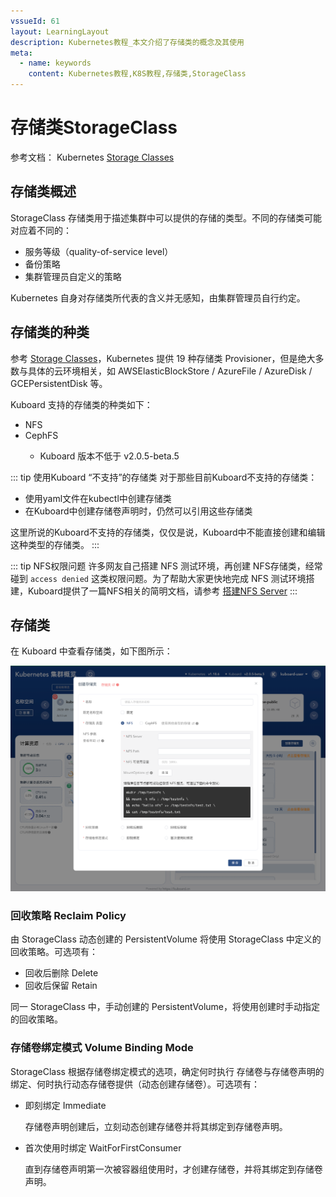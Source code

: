 ```yaml
---
vssueId: 61
layout: LearningLayout
description: Kubernetes教程_本文介绍了存储类的概念及其使用
meta:
  - name: keywords
    content: Kubernetes教程,K8S教程,存储类,StorageClass
---
```


# 存储类StorageClass

<AdSenseTitle/>

参考文档： Kubernetes  [Storage Classes](https://kubernetes.io/docs/concepts/storage/storage-classes/)

## 存储类概述

StorageClass 存储类用于描述集群中可以提供的存储的类型。不同的存储类可能对应着不同的：
* 服务等级（quality-of-service level）
* 备份策略
* 集群管理员自定义的策略

Kubernetes 自身对存储类所代表的含义并无感知，由集群管理员自行约定。

## 存储类的种类

参考 [Storage Classes](https://kubernetes.io/docs/concepts/storage/storage-classes/)，Kubernetes 提供 19 种存储类 Provisioner，但是绝大多数与具体的云环境相关，如 AWSElasticBlockStore / AzureFile / AzureDisk / GCEPersistentDisk 等。

Kuboard 支持的存储类的种类如下：
* NFS <Badge text="Kuboard 已支持" type="success"/>
* CephFS <Badge text="Kuboard 已支持" type="success"/> 
  * Kuboard 版本不低于 v2.0.5-beta.5

::: tip 使用Kuboard “不支持”的存储类
对于那些目前Kuboard不支持的存储类：
* 使用yaml文件在kubectl中创建存储类
* 在Kuboard中创建存储卷声明时，仍然可以引用这些存储类

这里所说的Kuboard不支持的存储类，仅仅是说，Kuboard中不能直接创建和编辑这种类型的存储类。
:::

::: tip NFS权限问题
许多网友自己搭建 NFS 测试环境，再创建 NFS存储类，经常碰到 `access denied` 这类权限问题。为了帮助大家更快地完成 NFS 测试环境搭建，Kuboard提供了一篇NFS相关的简明文档，请参考 [搭建NFS Server](/learning/k8s-intermediate/persistent/nfs.html)
:::

## 存储类

在 Kuboard 中查看存储类，如下图所示：

![Kubernetes教程：在Kuboard中查看存储类](./storage-class.assets/image-20200913194251730.png)



### 回收策略 Reclaim Policy

由 StorageClass 动态创建的 PersistentVolume 将使用 StorageClass 中定义的回收策略。可选项有：

* 回收后删除 Delete
* 回收后保留 Retain

同一 StorageClass 中，手动创建的 PersistentVolume，将使用创建时手动指定的回收策略。



### 存储卷绑定模式 Volume Binding Mode

StorageClass 根据存储卷绑定模式的选项，确定何时执行 存储卷与存储卷声明的绑定、何时执行动态存储卷提供（动态创建存储卷）。可选项有：

* 即刻绑定 Immediate

  存储卷声明创建后，立刻动态创建存储卷并将其绑定到存储卷声明。

* 首次使用时绑定 WaitForFirstConsumer

  直到存储卷声明第一次被容器组使用时，才创建存储卷，并将其绑定到存储卷声明。

